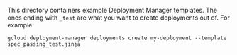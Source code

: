 This directory containers example Deployment Manager templates.
The ones ending with `_test` are what you want to create deployments
out of. For example:

```shell
gcloud deployment-manager deployments create my-deployment --template spec_passing_test.jinja
```
